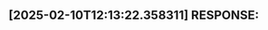 [2025-02-10T12:13:22.358311] RESPONSE:
--------------------------------------------------------------------------------

